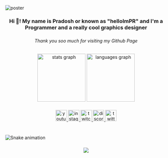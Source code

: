 ![poster](https://user-images.githubusercontent.com/69463173/159645633-6096a6ed-b759-4ad9-879c-df36cd008cfe.png)

<h3 align="center">Hi 👋! My name is Pradosh or known as "helloImPR" and I'm a Programmer and a really cool graphics designer</h3>

###

<h6 align="center">Thank you soo much for visiting my Github Page</h6>

###

<div align="center">
  <img src="https://github-readme-stats.vercel.app/api?hide_title=false&hide_rank=false&show_icons=true&include_all_commits=true&count_private=true&disable_animations=false&theme=dracula&locale=en&hide_border=false&username=pradosh-arduino" height="150" alt="stats graph"  />
  <img src="https://github-readme-stats.vercel.app/api/top-langs?locale=en&hide_title=false&layout=compact&card_width=320&langs_count=5&theme=dracula&hide_border=false&username=pradosh-arduino" height="150" alt="languages graph"  />
</div>

###

<div align="center">
  <a href="https://www.youtube.com/channel/UC--vE8xV5vTVl4UMSq-q5ZA" target="_blank">
    <img src="https://img.shields.io/static/v1?message=Youtube&logo=youtube&label=&color=FF0000&logoColor=white&labelColor=&style=for-the-badge" height="35" alt="youtube logo"  />
  </a>
  <a href="https://www.instagram.com/pradosh.3d/" target="_blank">
    <img src="https://img.shields.io/static/v1?message=Instagram&logo=instagram&label=&color=E4405F&logoColor=white&labelColor=&style=for-the-badge" height="35" alt="instagram logo"  />
  </a>
  <a href="https://www.twitch.tv/itspradoshgame" target="_blank">
    <img src="https://img.shields.io/static/v1?message=Twitch&logo=twitch&label=&color=9146FF&logoColor=white&labelColor=&style=for-the-badge" height="35" alt="twitch logo"  />
  </a>
  <a href="https://discord.gg/ChP4RMgcKG" target="_blank">
    <img src="https://img.shields.io/static/v1?message=Discord&logo=discord&label=&color=7289DA&logoColor=white&labelColor=&style=for-the-badge" height="35" alt="discord logo"  />
  </a>
  <a href="https://twitter.com/PradoshGame" target="_blank">
    <img src="https://img.shields.io/static/v1?message=Twitter&logo=twitter&label=&color=1DA1F2&logoColor=white&labelColor=&style=for-the-badge" height="35" alt="twitter logo"  />
  </a>
</div>

###

<br clear="both">

<img href="https://raw.githubusercontent.com/pradosh-arduino/pradosh-arduino/blob/main/snake.svg" alt="Snake animation" />

###

<div align="center">
  <img src="https://profile-counter.glitch.me/pradosh-arduino/count.svg?"  />
</div>

###
